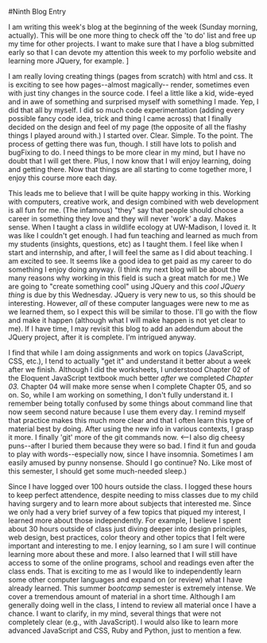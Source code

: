 #Ninth Blog Entry

I am writing this week's blog at the beginning of the week (Sunday morning, actually).  This will be one more thing to check off the 'to do' list and free up my time for other projects.  I want to make sure that I have a blog submitted early so that I can devote my attention this week to my porfolio website and learning more JQuery, for example.  ]

I am really loving creating things (pages from scratch) with html and css.  It is exciting to see how pages--almost magically-- render, sometimes even with just tiny changes in the source code.  I feel a little like a kid, wide-eyed and in awe of something and surprised myself with something I made.  Yep, I did that all by myself.  I did so much code experimentation (adding every possible fancy code idea, trick and thing I came across) that I finally decided on the design and feel of my page (the opposite of all the flashy things I played around with.) I started over.  Clear.  Simple.  To the point.  The process of getting there was fun, though.  I still have lots to polish and bugFixing to do.  I need things to be more clear in my mind, but I have no doubt that I will get there.  Plus, I now know that I will enjoy learning, doing and getting there.  Now that things are all starting to come together more, I enjoy this course more each day.  

This leads me to believe that I will be quite happy working in this.  Working with computers, creative work, and design combined with web development is all fun for me.  (The infamous) "they" say that people should choose a career in something they love and they will never 'work' a day.  Makes sense.  When I taught a class in wildlife ecology at UW-Madison, I loved it.  It was like I couldn't get enough.  I had fun teaching and learned as much from my students (insights, questions, etc) as I taught them.  I feel like when I start and internship, and after, I will feel the same as I did about teaching.  I am excited to see.  It seems like a good idea to get paid as my career to do something I enjoy doing anyway.  (I think my next blog will be about the many reasons why working in this field is such a great match for me.)  We are going to "create something cool" using JQuery and this *cool JQuery thing* is due by this Wednesday. JQuery is very new to us, so this should be interesting.  However, *all* of these computer languages were new to me as we learned them, so I expect this will be similar to those.  I'll go with the flow and make it happen (although what I will make happen is not yet clear to me).  If I have time, I may revisit this blog to add an addendum about the JQuery project, after it is complete.  I'm intrigued anyway. 

I find that while I am doing assignments and work on topics (JavaScript, CSS, etc.), I tend to actually "get it" and understand it better about a week after we finish.  Although I did the worksheets, I understood Chapter 02 of the Eloquent JavaScript textbook much better *after* we completed *Chapter 03.*  Chapter 04 will make more sense when I complete Chapter 05, and so on. So, while I am working on something, I don't fully understand it.  I remember being totally confused by some things about command line that now seem second nature because I use them every day.  I remind myself that practice makes this much more clear and that I often learn this type of material best by doing. After using the new info in various contexts, I grasp it more.  I finally 'git' more of the git commands now. <--I also dig cheesy puns--after I buried them because they were so bad. I find it fun and gouda to play with words--especially now, since I have insomnia.  Sometimes I am easily amused by punny nonsense.  Should I go continue?  No.  Like most of this semester, I should get some much-needed sleep.)

 Since I have logged over 100 hours outside the class.  I logged these hours to keep perfect attendence, despite needing to miss classes due to my child having surgery and to learn more about subjects that interested me.  Since we only had a very brief survey of a few topics that piqued my interest, I learned more about those independently.  For example, I believe I spent about 30 hours outside of class just diving deeper into design principles, web design, best practices, color theory and other topics that I felt were important and interesting to me.  I enjoy learning, so I am sure I will continue learning more about these and more.  I also learned that I will still have access to some of the online programs, school and readings even after the class ends.  That is exciting to me as I would like to independently learn some other computer languages and expand on (or review) what I have already learned.  This summer *bootcamp* semester is extremely intense.  We cover a tremendous amount of material in a short time.  Although I am generally doing well in the class, I intend to review all material once I have a chance.  I want to clarify, in my mind, several things that were not completely clear (e.g., with JavaScript).  I would also like to learn more advanced JavaScript and CSS, Ruby and Python, just to mention a few.   